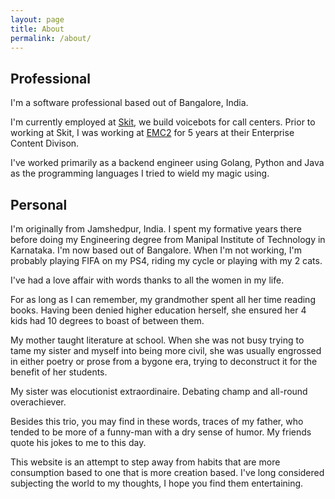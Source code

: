 ```yaml
---
layout: page
title: About
permalink: /about/
---
```


## Professional

I'm a software professional based out of Bangalore, India.

I'm currently employed at [Skit][1], we build voicebots for call centers. 
Prior to working at Skit, I was working at [EMC2][2] for 5 years at their Enterprise Content Divison.

I've worked primarily as a backend engineer using Golang, Python and Java as the programming languages I tried to wield my magic using.  

## Personal

I'm originally from Jamshedpur, India. I spent my formative years there before doing my Engineering degree from Manipal 
Institute of Technology in Karnataka. I'm now based out of Bangalore. When I'm not working, I'm probably playing FIFA on my PS4, riding my cycle or 
playing with my 2 cats. 

I've had a love affair with words thanks to all the women in my life.

For as long as I can remember, my grandmother spent all her time reading books. Having been denied higher education herself, she ensured her 4 kids had 10 degrees to boast of between them.

My mother taught literature at school. When she was not busy trying to tame my sister and myself into being more civil, 
she was usually engrossed in either poetry or prose from a bygone era, trying to deconstruct it for the benefit of her students. 

My sister was elocutionist extraordinaire. Debating champ and all-round overachiever.

Besides this trio, you may find in these words, traces of my father, who tended to be more of a funny-man with a dry 
sense of humor. My friends quote his jokes to me to this day.

This website is an attempt to step away from habits that are more consumption based to one that is more creation based. 
I've long considered subjecting the world to my thoughts, I hope you find them entertaining.

  

 

[1]: https://skit.ai/
[2]: https://www.delltechnologies.com/en-us/index.htm

